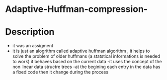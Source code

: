 # Adaptive-Huffman-compression-
# Description 
- it was an assigment 
- it is just an alogrithm called adaptive huffman algorithm , it helps to solve the problem of older huffmans (a statstical informations is needed to work) it behaves based on the current data 
-it uses the concept of the non linear data structre trees 
-at the begining each entry in the data has a fixed code then it change during the process 
